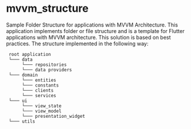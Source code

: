 # mvvm_structure

Sample Folder Structure for applications with MVVM Architecture.
This application implements folder or file structure and is a template for Flutter applications with MVVM architecture. This solution is based on best practices. The structure implemented in the following way:

     root application
     └─── data
          └─── repositories
          └─── data providers
     └─── domain
          └─── entities
          └─── constants
          └─── clients
          └─── services
     └─── ui
          └─── view_state
          └─── view_model
          └─── presentation_widget 
     └─── utils

